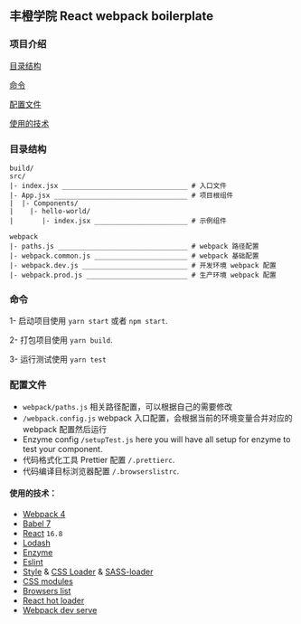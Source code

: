 ## 丰橙学院 React webpack boilerplate

### 项目介绍

[目录结构](#目录结构)

[命令](#命令)

[配置文件](#配置文件)

[使用的技术](#使用的技术)

### 目录结构

```
build/
src/
|- index.jsx _______________________________ # 入口文件
|- App.jsx _________________________________ # 项目根组件
|  |- Components/
|    |- hello-world/
|       |- index.jsx _______________________ # 示例组件

webpack
|- paths.js ________________________________ # webpack 路径配置
|- webpack.common.js _______________________ # webpack 基础配置
|- webpack.dev.js __________________________ # 开发环境 webpack 配置
|- webpack.prod.js _________________________ # 生产环境 webpack 配置
```

### 命令

1- 启动项目使用 `yarn start` 或者 `npm start`.

2- 打包项目使用 `yarn build`.

3- 运行测试使用 `yarn test`

### 配置文件

- `webpack/paths.js` 相关路径配置，可以根据自己的需要修改
- `/webpack.config.js` webpack 入口配置，会根据当前的环境变量合并对应的 webpack 配置然后运行
- Enzyme config `/setupTest.js` here you will have all setup for enzyme to test your component.
- 代码格式化工具 Prettier 配置 `/.prettierc`.
- 代码编译目标浏览器配置 `/.browserslistrc`.

#### 使用的技术：

- [Webpack 4](https://github.com/webpack/webpack)
- [Babel 7](https://github.com/babel/babel)
- [React](https://github.com/facebook/react) `16.8`
- [Lodash](https://github.com/lodash/lodash)
- [Enzyme](http://airbnb.io/enzyme/)
- [Eslint](https://github.com/eslint/eslint/)
- [Style](https://github.com/webpack-contrib/style-loader) & [CSS Loader](https://github.com/webpack-contrib/css-loader) & [SASS-loader](https://github.com/webpack-contrib/sass-loader)
- [CSS modules](https://github.com/css-modules/css-modules)
- [Browsers list](https://github.com/browserslist/browserslist)
- [React hot loader](https://github.com/gaearon/react-hot-loader)
- [Webpack dev serve](https://github.com/webpack/webpack-dev-server)
